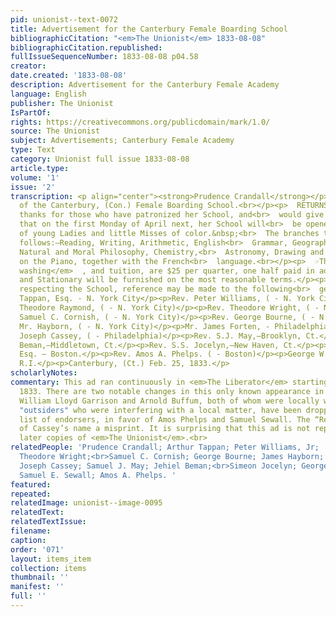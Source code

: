 ```yaml
---
pid: unionist--text-0072
title: Advertisement for the Canterbury Female Boarding School
bibliographicCitation: "<em>The Unionist</em> 1833-08-08"
bibliographicCitation.republished: 
fullIssueSequenceNumber: 1833-08-08 p04.58
creator: 
date.created: '1833-08-08'
description: Advertisement for the Canterbury Female Academy
language: English
publisher: The Unionist
IsPartOf: 
rights: https://creativecommons.org/publicdomain/mark/1.0/
source: The Unionist
subject: Advertisements; Canterbury Female Academy
type: Text
category: Unionist full issue 1833-08-08
article.type: 
volume: '1'
issue: '2'
transcription: <p align="center"><strong>Prudence Crandall</strong></p><p align="center">  Principal
  of the Canterbury, (Con.) Female Boarding School.<br></p><p>  RETURNS her most sincere
  thanks for those who have patronized her School, and<br>  would give information
  that on the first Monday of April next, her School will<br>  be opened for the reception
  of young Ladies and little Misses of color.&nbsp;<br>  The branches taught are as
  follows:—Reading, Writing, Arithmetic, English<br>  Grammar, Geography, History,
  Natural and Moral Philosophy, Chemistry,<br>  Astronomy, Drawing and Painting, Music
  on the Piano, together with the French<br>  language.<br></p><p>  ☞The terms, including<br>  <em>board,
  washing</em>  , and tuition, are $25 per quarter, one half paid in advance.<br></p><p>☞Books
  and Stationary will be furnished on the most reasonable terms.</p><p>  For information
  respecting the School, reference may be made to the following<br>  gentlemen, viz.—<br></p><p>Arthur
  Tappan, Esq. - N. York City</p><p>Rev. Peter Williams, ( - N. York City)</p><p>Rev.
  Theodore Raymond, ( - N. York City)</p><p>Rev. Theodore Wright, ( - N. York City)</p><p>Rev.
  Samuel C. Cornish, ( - N. York City)</p><p>Rev. George Bourne, ( - N. York City)</p><p>Rev.
  Mr. Hayborn, ( - N. York City)</p><p>Mr. James Forten, - Philadelphia</p><p>Rev.
  Joseph Cassey, ( - Philadelphia)</p><p>Rev. S.J. May,—Brooklyn, Ct.</p><p>Rev. Mr.
  Beman,—Middletown, Ct.</p><p>Rev. S.S. Jocelyn,—New Haven, Ct.</p><p>S.E. Sewall
  Esq. — Boston.</p><p>Rev. Amos A. Phelps. ( - Boston)</p><p>George W. Benson,—Providence,
  R.I.</p><p>Canterbury, (Ct.) Feb. 25, 1833.</p>
scholarlyNotes: 
commentary: This ad ran continuously in <em>The Liberator</em> starting in March of
  1833. There are two notable changes in this only known appearance in <em>The Unionist</em>.
  William Lloyd Garrison and Arnold Buffum, both of whom were locally well-known as
  "outsiders" who were interfering with a local matter, have been dropped from the
  list of endorsers, in favor of Amos Phelps and Samuel Sewall. The “Rev.” in front
  of Cassey’s name a misprint. It is surprising that this ad is not reprinted in the
  later copies of <em>The Unionist</em>.<br>
relatedPeople: 'Prudence Crandall; Arthur Tappan; Peter Williams, Jr;  Theodore Raymond;
  Theodore Wright;<br>Samuel C. Cornish; George Bourne; James Hayborn; James Forten;
  Joseph Cassey; Samuel J. May; Jehiel Beman;<br>Simeon Jocelyn; George Benson Jr.;
  Samuel E. Sewall; Amos A. Phelps. '
featured: 
repeated: 
relatedImage: unionist--image-0095
relatedText: 
relatedTextIssue: 
filename: 
caption: 
order: '071'
layout: items_item
collection: items
thumbnail: ''
manifest: ''
full: ''
---
```

